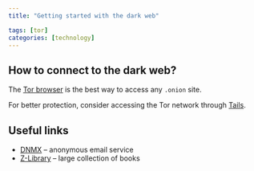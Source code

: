 ```yaml
---
title: "Getting started with the dark web"

tags: [tor]
categories: [technology]
---
```


## How to connect to the dark web?

The [Tor browser](https://www.torproject.org/) is the best way to access any `.onion` site.

For better protection, consider accessing the Tor network through [Tails](https://tails.boum.org/index.en.html).

## Useful links

- [DNMX](http://hxuzjtocnzvv5g2rtg2bhwkcbupmk7rclb6lly3fo4tvqkk5oyrv3nid.onion/) – anonymous email service
- [Z-Library](http://zlibraryexau2g3p.onion/) – large collection of books
